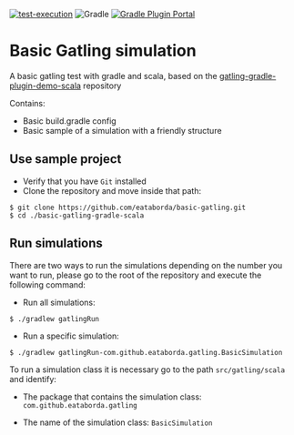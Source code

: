 [![test-execution](https://github.com/eataborda/basic-gatling-gradle-scala/actions/workflows/test-run.yml/badge.svg)](https://github.com/eataborda/basic-gatling-gradle-scala/actions/workflows/test-run.yml)
![Gradle](https://img.shields.io/badge/Gradle-7.3.3-blue)
[![Gradle Plugin Portal](https://img.shields.io/badge/io.gatling.gradle-3.7.3-blue)](https://plugins.gradle.org/plugin/io.gatling.gradle)

# Basic Gatling simulation
A basic gatling test with gradle and scala, based on the [gatling-gradle-plugin-demo-scala](https://github.com/gatling/gatling-gradle-plugin-demo-scala) repository

Contains:
- Basic build.gradle config
- Basic sample of a simulation with a friendly structure

## Use sample project
- Verify that you have `Git` installed
- Clone the repository and move inside that path:
```shellscript
$ git clone https://github.com/eataborda/basic-gatling.git
$ cd ./basic-gatling-gradle-scala
```

## Run simulations
There are two ways to run the simulations depending on the number you want to run, please go to the root of the repository and execute the following command:
- Run all simulations:
```
$ ./gradlew gatlingRun
```
- Run a specific simulation:
```
$ ./gradlew gatlingRun-com.github.eataborda.gatling.BasicSimulation
```
To run a simulation class it is necessary go to the path `src/gatling/scala` and identify:

- The package that contains the simulation class: `com.github.eataborda.gatling`

- The name of the simulation class: `BasicSimulation`